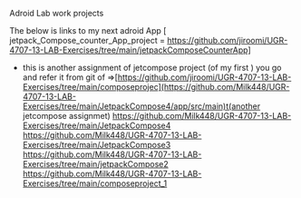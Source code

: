 Adroid Lab work projects 



The below is links to  my next adroid App [ jetpack_Compose_counter_App_project   =   https://github.com/jiroomi/UGR-4707-13-LAB-Exercises/tree/main/jetpackComposeCounterApp] 


* this is another assignment of jetcompose project (of my first )   you go and refer it from git of =>[https://github.com/jiroomi/UGR-4707-13-LAB-Exercises/tree/main/composeprojec](https://github.com/Milk448/UGR-4707-13-LAB-Exercises/tree/main/JetpackCompose4/app/src/main)t(another jetcompose assignmet)
https://github.com/Milk448/UGR-4707-13-LAB-Exercises/tree/main/JetpackCompose4
https://github.com/Milk448/UGR-4707-13-LAB-Exercises/tree/main/JetpackCompose3
https://github.com/Milk448/UGR-4707-13-LAB-Exercises/tree/main/jetpackCompose2
https://github.com/Milk448/UGR-4707-13-LAB-Exercises/tree/main/composeproject_1
